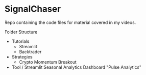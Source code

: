 # SignalChaser
Repo containing the code files for material covered in my videos. 

Folder Structure
* Tutorials
  * Streamlit
  * Backtrader 
* Strategies
  * Crypto Momentum Breakout 
* Tool / Streamlit Seasonal Analytics Dashboard "Pulse Analytics"
